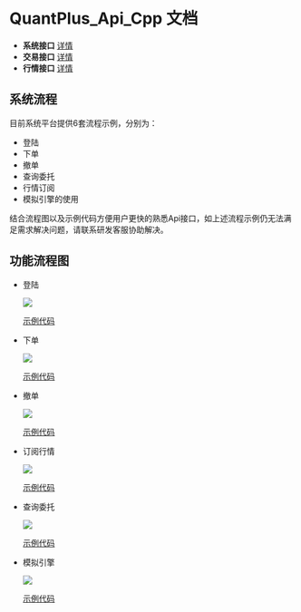 # QuantPlus_Api_Cpp 文档

- **系统接口** [详情](https://github.com/abramwang/QuantPlusApi_Cpp/blob/master/doc/%E7%B3%BB%E7%BB%9F%E6%8E%A5%E5%8F%A3.md)
- **交易接口** [详情](https://github.com/abramwang/QuantPlusApi_Cpp/blob/master/doc/%E4%BA%A4%E6%98%93%E6%8E%A5%E5%8F%A3.md)
- **行情接口** [详情](https://github.com/abramwang/QuantPlusApi_Cpp/blob/master/doc/%E8%A1%8C%E6%83%85%E6%8E%A5%E5%8F%A3.md)

## 系统流程

目前系统平台提供6套流程示例，分别为：

- 登陆
- 下单
- 撤单
- 查询委托
- 行情订阅
- 模拟引擎的使用

结合流程图以及示例代码方便用户更快的熟悉Api接口，如上述流程示例仍无法满足需求解决问题，请联系研发客服协助解决。

## 功能流程图

- 登陆 

  ![](https://raw.githubusercontent.com/abramwang/QuantPlusApi_Cpp/master/doc/png/%E7%99%BB%E9%99%86%E6%B5%81%E7%A8%8B.png)

  [示例代码](https://github.com/abramwang/QuantPlusApi_Cpp/blob/master/doc/demo/%E7%99%BB%E9%99%86.md)

- 下单

  ![](https://raw.githubusercontent.com/abramwang/QuantPlusApi_Cpp/master/doc/png/%E4%B8%8B%E5%8D%95%E6%B5%81%E7%A8%8B.png)

   [示例代码](https://github.com/abramwang/QuantPlusApi_Cpp/blob/master/doc/demo/%E4%B8%8B%E5%8D%95.md)

- 撤单 

  ![](https://raw.githubusercontent.com/abramwang/QuantPlusApi_Cpp/master/doc/png/%E6%92%A4%E5%8D%95%E6%B5%81%E7%A8%8B.png)

  [示例代码](https://github.com/abramwang/QuantPlusApi_Cpp/blob/master/doc/demo/%E6%92%A4%E5%8D%95.md)

- 订阅行情 

  ![](https://raw.githubusercontent.com/abramwang/QuantPlusApi_Cpp/master/doc/png/%E8%AE%A2%E9%98%85%E8%A1%8C%E6%83%85%E6%B5%81%E7%A8%8B.png)

  [示例代码](https://github.com/abramwang/QuantPlusApi_Cpp/blob/master/doc/demo/%E8%AE%A2%E9%98%85%E8%A1%8C%E6%83%85.md)

- 查询委托

  ![](https://raw.githubusercontent.com/abramwang/QuantPlusApi_Cpp/master/doc/png/%E6%9F%A5%E8%AF%A2%E6%B5%81%E7%A8%8B.png)

   [示例代码](https://github.com/abramwang/QuantPlusApi_Cpp/blob/master/doc/demo/%E6%9F%A5%E8%AF%A2%E5%A7%94%E6%89%98.md)

- 模拟引擎 

  ![](https://raw.githubusercontent.com/abramwang/QuantPlusApi_Cpp/master/doc/png/%E6%A8%A1%E6%8B%9F%E5%BC%95%E6%93%8E%E4%BD%BF%E7%94%A8%E6%B5%81%E7%A8%8B.png)

  [示例代码](https://github.com/abramwang/QuantPlusApi_Cpp/blob/master/doc/demo/%E4%BD%BF%E7%94%A8%E6%A8%A1%E6%8B%9F%E5%BC%95%E6%93%8E.md)

